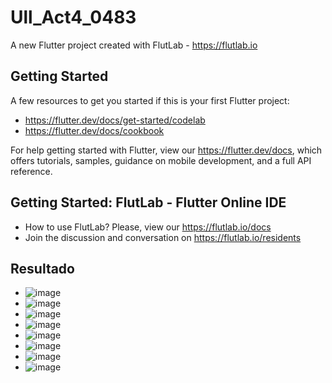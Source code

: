 # Ull_Act4_0483

A new Flutter project created with FlutLab - https://flutlab.io

## Getting Started

A few resources to get you started if this is your first Flutter project:

- https://flutter.dev/docs/get-started/codelab
- https://flutter.dev/docs/cookbook

For help getting started with Flutter, view our
https://flutter.dev/docs, which offers tutorials,
samples, guidance on mobile development, and a full API reference.

## Getting Started: FlutLab - Flutter Online IDE

- How to use FlutLab? Please, view our https://flutlab.io/docs
- Join the discussion and conversation on https://flutlab.io/residents

## Resultado
- ![image](https://github.com/lgLara09/UII_Act4_0483/assets/143548080/373a98f8-2423-4493-a244-51ea3469400e)
- ![image](https://github.com/lgLara09/UII_Act4_0483/assets/143548080/d9a81107-29eb-4700-b5bc-4f59fc3915e7)
- ![image](https://github.com/lgLara09/UII_Act4_0483/assets/143548080/503e61d2-bcd0-4e94-8cbd-fecfb8425231)
- ![image](https://github.com/lgLara09/UII_Act4_0483/assets/143548080/2d814789-cd11-4836-8d9d-0add0e7a0470)
- ![image](https://github.com/lgLara09/UII_Act4_0483/assets/143548080/fbf2ba9f-d768-40bc-a5c7-478d14413ee5)
- ![image](https://github.com/lgLara09/UII_Act4_0483/assets/143548080/614c7395-5ac6-46a0-a0de-b01729de465e)
- ![image](https://github.com/lgLara09/UII_Act4_0483/assets/143548080/f045c0b1-1676-4a68-8097-9adc54553b0e)
- ![image](https://github.com/lgLara09/UII_Act4_0483/assets/143548080/d29f9f6b-0320-49e8-a6c3-8ecacb80f398)







